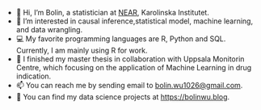 - 👋 Hi, I’m Bolin, a statistician at [NEAR](https://www.near-aging.se/), Karolinska Institutet.
- 👀 I’m interested in causal inference,statistical model, machine learning, and data wrangling.
- 💻 My favorite programming languages are R, Python and SQL. Currently, I am mainly using R for work.
- 🌱 I finished my master thesis in collaboration with Uppsala Monitorin Centre, which focusing on the application of Machine Learning in drug indication.
- 📫 You can reach me by sending email to bolin.wu1026@gmail.com.
- 🔎 You can find my data science projects at https://bolinwu.blog.

<!---
Bolin-Wu/Bolin-Wu is a ✨ special ✨ repository because its `README.md` (this file) appears on your GitHub profile.
You can click the Preview link to take a look at your changes.
--->
